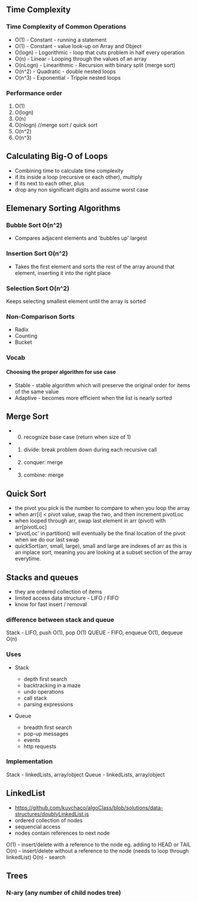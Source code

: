 ## Time Complexity
### Time Complexity of Common Operations
* O(1) - Constant - running a statement
* O(1) - Constant - value look-up on Array and Object
* O(logn) - Logorithmic - loop that cuts problem in half every operation
* O(n) - Linear - Looping through the values of an array
* O(nLogn) - Linearithmic - Recursion with binary split (merge sort)
* O(n^2) - Quadratic - double nested loops
* O(n^3) - Exponential - Tripple nested loops

### Performance order
1. O(1)
2. O(logn)
3. O(n)
4. O(nlogn) //merge sort / quick sort
5. O(n^2)
6. O(n^3)
<!-- ============================================== -->

## Calculating Big-O of Loops
* Combining time to calculate time complexity
* if its inside a loop (recursive or each other), multiply
* if its next to each other, plus
* drop any non significant digits and assume worst case

<!-- ========================================== -->

## Elemenary Sorting Algorithms

### Bubble Sort O(n^2)
* Compares adjacent elements and 'bubbles up' largest

### Insertion Sort O(n^2)
* Takes the first element and sorts the rest of the array around that element,
inserting it into the right place

### Selection Sort O(n^2)
Keeps selecting smallest element until the array is sorted

### Non-Comparison Sorts
* Radix
* Counting
* Bucket

### Vocab
#### Choosing the proper algorithm for use case
* Stable - stable algorithm which will preserve the original order for items of the same value
* Adaptive - becomes more efficient when the list is nearly sorted

<!-- ============================================== -->

## Merge Sort
* 0. recognize base case (return when size of 1)
* 1. divide: break problem down during each recursive call
* 2. conquer: merge
* 3. combine: merge

## Quick Sort
* the pivot you pick is the number to compare to when you loop the array
* when arr[i] < pivot value, swap the two, and then increment pivotLoc
* when looped through arr, swap last element in arr (pivot) with arr[pivotLoc] 
* 'pivotLoc' in partition() will eventually be the final location of the pivot when we do our last swap
* quickSort(arr, small, large), small and large are indexes of arr as this is an inplace sort, meaning you are looking at a subset section of the array everytime.

<!-- ============================================== -->
## Stacks and queues
* they are ordered collection of items
* limited access data structure - LIFO / FIFO
* know for fast insert / removal

### difference between stack and queue
Stack - LIFO, push O(1), pop O(1)
QUEUE - FIFO, enqueue O(1), dequeue O(n) 

### Uses
* Stack
    - depth first search
    - backtracking in a maze
    - undo operations
    - call stack
    - parsing expressions

* Queue 
    - breadth first search
    - pop-up messages
    - events
    - http requests

### Implementation
Stack - linkedLists, array/object
Queue - linkedLists, array/object

<!-- ============================================== -->

## LinkedList
* https://github.com/kuychaco/algoClass/blob/solutions/data-structures/doublyLinkedList.js
* ordered collection of nodes
* sequencial access
* nodes contain references to next node

O(1) - insert/delete with a reference to the node eg. adding to HEAD or TAIL
O(n) - insert/delete without a reference to the node (needs to loop through linkedList)
O(n) - search

<!-- ============================================== -->

## Trees
### N-ary (any number of child nodes tree)